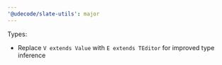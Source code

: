 ```yaml
---
'@udecode/slate-utils': major
---
```


Types:

- Replace `V extends Value` with `E extends TEditor` for improved type inference
